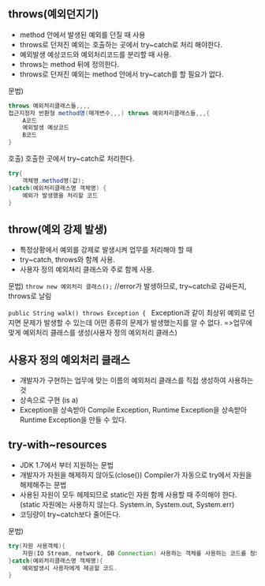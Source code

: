 ## throws(예외던지기)
- method 안에서 발생된 예외를 던질 때 사용
- throws로 던져진 예외는 호출하는 곳에서 try~catch로 처리 해야한다.
- 예외발생 예상코드와 예외처리코드를 분리할 때 사용.
- throws는 method 뒤에 정의한다.
- throws로 던져진 예외는 method 안에서 try~catch를 할 필요가 없다.

문법)
```java
throws 예외처리클래스들,,,,
접근지정자 반환형 method명(매개변수,,,) throws 예외처리클래스들,,,{
	A코드
	예외발생 예상코드
	B코드	
}
```

호출) 호출한 곳에서 try~catch로 처리한다.
```java
try{
	객체명.method명(값);
}catch(예외처리클래스명 객체명) {
	예외가 발생했을 처리할 코드
}
```

## throw(예외 강제 발생)
- 특정상황에서 예외를 강제로 발생시켜 업무를 처리해야 할 때
- try~catch, throws와 함께 사용.
- 사용자 정의 예외처리 클래스와 주로 함께 사용.

문법)
``throw new 예외처리 클래스();`` //error가 발생하므로, try~catch로 감싸든지, throws로 날림

``public String walk() throws Exception { ``
Exception과 같이 최상위 예외로 던지면 문제가 발생할 수 있는데 어떤 종류의 문제가 발생했는지를 알 수 없다.
=>업무에 맞게 예외처리 클래스를 생성(사용자 정의 예외처리 클래스)

## 사용자 정의 예외처리 클래스
- 개발자가 구현하는 업무에 맞는 이름의 예외처리 클래스를 직접 생성하여 사용하는 것
- 상속으로 구현 (is a)
- Exception을 상속받아 Compile Exception, Runtime Exception을 상속받아 Runtime Exception을 만들 수 있다.

## try-with~resources
- JDK 1.7에서 부터 지원하는 문법
- 개발자가 자원을 해제하지 않아도(close()) Compiler가 자동으로 try에서 자원을 해제해주는 문법
- 사용된 자원이 모두 헤제되므로 static인 자원 함께 사용할 때 주의해야 한다.(static 자원에는 사용하지 않는다. System.in, System.out, System.err)
- 코딩량이 try~catch보다 줄어든다.

문법)
```java
try(자원 사용객체){
	자원(IO Stream, network, DB Connection) 사용하는 객체를 사용하는 코드를 정의
}catch(예외처리클래스명 객체명){
	예외발생시 사용자에게 제공할 코드.
}
```

